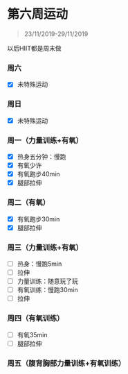 # 第六周运动

>23/11/2019-29/11/2019

以后HIIT都是周末做

### 周六

- [x] 未特殊运动

### 周日

- [x] 未特殊运动

### 周一（力量训练+有氧）

- [x] 热身五分钟：慢跑
- [x] 有氧少许
- [x] 有氧跑步40min
- [x] 腿部拉伸

### 周二（有氧）

- [x] 有氧跑步30min
- [x] 腿部拉伸

### 周三（力量训练+有氧）

- [ ] 热身：慢跑5min
- [ ] 拉伸
- [ ] 力量训练：随意玩了玩
- [ ] 有氧训练：慢跑30min
- [ ] 拉伸

### 周四（有氧训练）

- [ ] 有氧35min
- [ ] 腿部拉伸

### 周五（腹背胸部力量训练+有氧训练）

